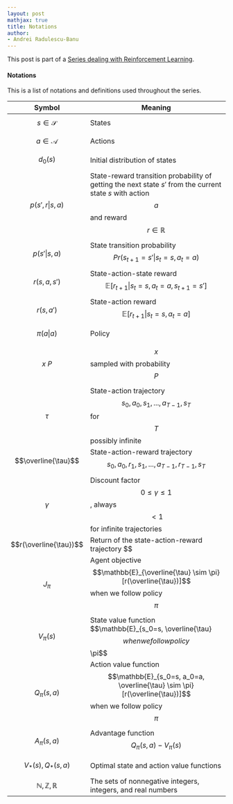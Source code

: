 ```yaml
---
layout: post
mathjax: true
title: Notations
author:
- Andrei Radulescu-Banu
---
```


This post is part of a [Series dealing with Reinforcement Learning](/machine_learning/rl/introduction_to_reinforcement_learning).

#### Notations

This is a list of notations and definitions used throughout the series.

| Symbol | Meaning |
|--------|---------|
| $$s \in \mathcal{S}$$ | States |
| $$a \in \mathcal{A}$$ | Actions |
| $$d_0(s)$$ | Initial distribution of states |
| $$p(s', r \vert s, a)$$ | State-reward transition probability of getting the next state $s'$ from the current state $s$ with action $$a$$ and reward $$r \in \mathbb{R}$$ |
| $$p(s' \vert s, a)$$ | State transition probability $$Pr(s_{t+1} = s' \vert s_t = s, a_t = a)$$ |
| $$r(s, a, s')$$ | State-action-state reward $$\mathbb{E}[r_{t+1} \vert s_t = s, a_t = a, s_{t+1} = s']$$ |
| $$r(s, a')$$ | State-action reward $$\mathbb{E}[r_{t+1} \vert s_t = s, a_t = a]$$ |
|$$\pi(a \vert a)$$ | Policy |
|$$x ~ P$$| $$x$$ sampled with probability $$P$$|
|$$\tau$$| State-action trajectory $$s_0, a_0, s_1, ..., a_{T-1}, s_T$$ for $$T$$ possibly infinite|
|$$\overline{\tau}$$| State-action-reward trajectory $$s_0, a_0, r_1, s_1,..., a_{T-1}, r_{T-1}, s_T$$ |
| $$\gamma$$ | Discount factor $$0 \le \gamma \le 1$$, always $$\lt 1$$ for infinite trajectories |
|$$r(\overline{\tau})$$ | Return of the state-action-reward trajectory $$
|$$J_\pi$$ | Agent objective $$\mathbb{E}_{\overline{\tau} \sim \pi}[r(\overline{\tau})]$$ when we follow policy $$\pi$$|
|$$V_\pi(s)$$| State value function $$\mathbb{E}_{s_0=s, \overline{\tau}$$ when we follow policy $$\pi$$ |
|$$Q_\pi(s, a)$$| Action value function $$\mathbb{E}_{s_0=s, a_0=a, \overline{\tau} \sim \pi}[r(\overline{\tau})]$$ when we follow policy $$\pi$$ |
|$$A_\pi(s, a)$$| Advantage function $$Q_\pi(s, a) - V_\pi(s)$$ |
|$$V_*(s), Q_*(s, a)$$ | Optimal state and action value functions|
| $$\mathbb{N}, \mathbb{Z}, \mathbb{R}$$ | The sets of nonnegative integers, integers, and real numbers|

